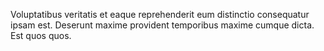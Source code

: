 Voluptatibus veritatis et eaque reprehenderit eum distinctio consequatur ipsam est. Deserunt maxime provident temporibus maxime cumque dicta. Est quos quos.